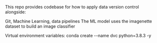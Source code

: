 This repo provides codebase for how to apply data version control alongside:

Git,
Machine Learning,
data pipelines
The ML model uses the imagenette dataset to build an image classifier

Virtual environment variables: conda create --name dvc python=3.8.3 -y
